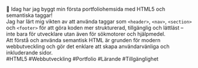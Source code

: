 🚀 Idag har jag byggt min första portfoliohemsida med HTML5 och semantiska taggar!  
Jag har lärt mig vikten av att använda taggar som `<header>`, `<nav>`, `<section>` och `<footer>` för att göra koden mer strukturerad, tillgänglig och lättläst – inte bara för utvecklare utan även för sökmotorer och hjälpmedel.  
Att förstå och använda semantisk HTML är grunden för modern webbutveckling och gör det enklare att skapa användarvänliga och inkluderande sidor.  
#HTML5 #Webbutveckling #Portfolio #Lärande #Tillgänglighet